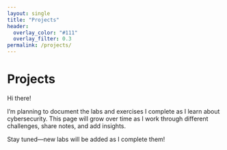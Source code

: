 ```yaml
---
layout: single
title: "Projects"
header:
  overlay_color: "#111"
  overlay_filter: 0.3
permalink: /projects/
---
```


# Projects

Hi there!  

I’m planning to document the labs and exercises I complete as I learn about cybersecurity. This page will grow over time as I work through different challenges, share notes, and add insights.  

Stay tuned—new labs will be added as I complete them!  

